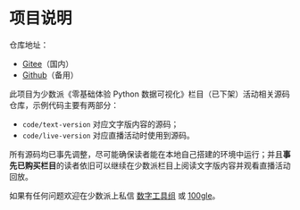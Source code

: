 # 项目说明

仓库地址：

- [Gitee](https://gitee.com/tinybot/sspai-python-visualization-for-beginners)（国内）
- [Github](https://github.com/100gle/sspai-python-visualization-for-beginners)（备用）

此项目为少数派《零基础体验 Python 数据可视化》栏目（已下架）活动相关源码仓库，示例代码主要有两部分：

- `code/text-version` 对应文字版内容的源码；
- `code/live-version` 对应直播活动时使用到源码。

所有源码均已事先调整，尽可能确保读者能在本地自己搭建的环境中运行；并且**事先已购买栏目**的读者依旧可以继续在少数派栏目上阅读文字版内容并观看直播活动回放。

如果有任何问题欢迎在少数派上私信 [数字工具组](https://sspai.com/u/es8osc9d/updates) 或 [100gle](https://sspai.com/u/100gle/updates)。
